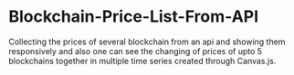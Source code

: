 # Blockchain-Price-List-From-API
 Collecting the prices of several blockchain from an api and showing them responsively and also one can see the changing of prices of upto 5 blockchains together in multiple time series created through Canvas.js.
